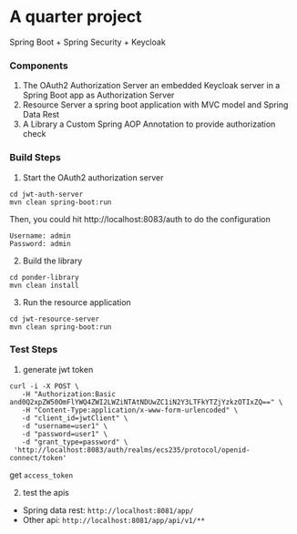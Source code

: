 # A quarter project
Spring Boot + Spring Security + Keycloak

### Components
1. The OAuth2 Authorization Server
an embedded Keycloak server in a Spring Boot app as Authorization Server
2. Resource Server
a spring boot application with MVC model and Spring Data Rest
3. A Library
a Custom Spring AOP Annotation to provide authorization check


### Build Steps
1. Start the OAuth2 authorization server
```
cd jwt-auth-server
mvn clean spring-boot:run
```
Then, you could hit http://localhost:8083/auth to do the configuration
```
Username: admin
Password: admin
```

2. Build the library
```
cd ponder-library
mvn clean install
```

3. Run the resource application
```
cd jwt-resource-server 
mvn clean spring-boot:run
```

### Test Steps
1. generate jwt token
```
curl -i -X POST \
   -H "Authorization:Basic and0Q2xpZW50OmFlYWQ4ZWI2LWZiNTAtNDUwZC1iN2Y3LTFkYTZjYzkzOTIxZQ==" \
   -H "Content-Type:application/x-www-form-urlencoded" \
   -d "client_id=jwtClient" \
   -d "username=user1" \
   -d "password=user1" \
   -d "grant_type=password" \
 'http://localhost:8083/auth/realms/ecs235/protocol/openid-connect/token'
```
get `access_token`

2. test the apis
* Spring data rest: `http://localhost:8081/app/` 
* Other api: `http://localhost:8081/app/api/v1/**`